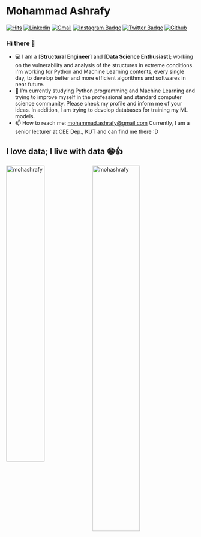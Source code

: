 <h1> Mohammad Ashrafy </h1>

[![Hits](https://hits.seeyoufarm.com/api/count/incr/badge.svg?url=https://github.com/mohashrafy&count_bg=%2379C83D&title_bg=%23555555&icon=&icon_color=%23E7E7E7&title=Profile+Views&edge_flat=false)](https://hits.seeyoufarm.com)
[![Linkedin](https://img.shields.io/badge/-LinkedIn-blue?style=flat&logo=Linkedin&logoColor=white)](https://www.linkedin.com/in/mohammad-ashrafy-1018699a/)
[![Gmail](https://img.shields.io/badge/-Gmail-c14438?style=flat&logo=Gmail&logoColor=white)](mailto:mohammad.ashrafy@gmail.com)
[![Instagram Badge](https://img.shields.io/badge/-Instagram-purple?logo=instagram&logoColor=white&link=https://instagram.com/ali.hejazzii/)](https://www.instagram.com/m.ashrafy)
[![Twitter Badge](https://img.shields.io/badge/-Twitter-1da1f2?labelColor=1da1f2&logo=twitter&logoColor=white&link=https://twitter.com/mrr_zo)](https://twitter.com/m_ashrafy)
[![Github](https://img.shields.io/github/followers/mohashrafy?label=Follow&style=social)](https://github.com/mohashrafy)

### Hi there 👋

- 💻 I am a [**Structural Engineer**] and [**Data Science Enthusiast**]; working on the vulnerability and analysis of the structures in extreme conditions. I'm working for Python and Machine Learning contents, every single day, to develop better and more efficient algorithms and softwares in near future.
- 🤔 I’m currently studying Python programming and Machine Learning and trying to improve myself in the professional and standard computer science community. Please check my profile and inform me of your ideas. In addition, I am trying to develop databases for training my ML models. 
- 📫 How to reach me: mohammad.ashrafy@gmail.com 
Currently, I am a senior lecturer at CEE Dep., KUT and can find me there :D
## I love data; I live with data 😁👍
<div>
  <img width="45%" align="left" src="https://github-readme-stats.vercel.app/api/top-langs?username=mohashrafy&show_icons=true&locale=en&layout=compact" alt="mohashrafy" />
  <img width="50%"  src="https://github-readme-streak-stats.herokuapp.com/?user=mohashrafy&" alt="mohashrafy" />
</div>

<!----------------------------->
<!-- COMMENTED FOR LATER USE -->
<!----------------------------->

<!-- STATISTICS -->
<!-- [![Anurag's github stats](https://github-readme-stats.vercel.app/api?username=mohashrafy&show_icons=true&count_private=true&include_all_commits=true&theme=dracula)](https://github.com/mohashrafy)
 -->
<!-- MEDIUM & BUY ME A COFFEE -->
<!-- 
[![Stackoverflow](https://github.com/Rishit-dagli/Rishit-dagli/blob/master/badges/stackoverflow.svg)](https://stackoverflow.com/users/11878567/rishit-dagli)
 -->
<!--  [![Buy Me A Coffee](https://img.shields.io/badge/-Buy%20Me%20A%20Coffee-db4c4c?style=flat&logo=buy-me-a-coffee&logoColor=ffffff&link=https://ko-fi.com/dinhanhthi)](https://ko-fi.com/dinhanhthi) -->

